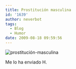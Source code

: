 ```yaml
---
title: Prostitución masculina
id: '1639'
author: neverbot
tags:
  - Blog
  - Humor
date: 2009-08-18 09:59:56
---
```


![prostitución-masculina](./prostitucion-masculina/prostitución-masculina.jpg "prostitución-masculina")

Me lo ha enviado H.[](http://nsfw.es/wp-content/uploads/2009/08/prostituci%C3%B3n-masculina.jpg)